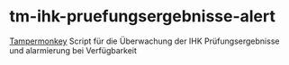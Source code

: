 # tm-ihk-pruefungsergebnisse-alert
[Tampermonkey](https://tampermonkey.net) Script für die Überwachung der IHK Prüfungsergebnisse und alarmierung bei Verfügbarkeit
